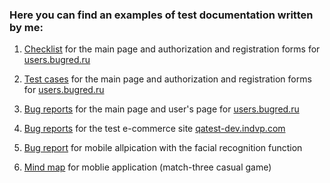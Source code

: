 <h3> Here you can find an examples of test documentation written by me: </h3>

1) [Checklist](https://docs.google.com/document/d/19oQB0-Qa6QtvryZz1FvNyb7xdu3MtTzgoiimZQrtvEI/edit) for the main page and authorization and registration forms for [users.bugred.ru](http://users.bugred.ru/)

2) [Test cases](https://docs.google.com/spreadsheets/d/1qADx7wUvX-WoN9o6LsdAZH5Lr-XL7XIIn0ppanvjI6I/edit#gid=1651639129) for the main page and authorization and registration forms for [users.bugred.ru](http://users.bugred.ru/)

3) [Bug reports](https://docs.google.com/spreadsheets/d/1qADx7wUvX-WoN9o6LsdAZH5Lr-XL7XIIn0ppanvjI6I/edit#gid=1749485092) for the main page and user's page for [users.bugred.ru](http://users.bugred.ru/)

4) [Bug reports](https://docs.google.com/spreadsheets/d/1RZPa_Xh0w-Kq1ATBD-8NQyW4S8eG0OnTKD8QVcbryLk/edit?usp=sharing) for the test e-commerce site [qatest-dev.indvp.com](https://qatest-dev.indvp.com/)

5) [Bug report](https://docs.google.com/spreadsheets/d/1zVMbPAjke1_zYcVzcYEMVACfjR4SqWmIfPx9KyYP_70/edit#gid=0) for mobile allpication with the facial recognition function

6) [Mind map](https://drive.google.com/file/d/1AnZQk1y9tAJHdh-3RAB6E9rvSPIgt04p/view?usp=sharing) for moblie application (match-three casual game)


